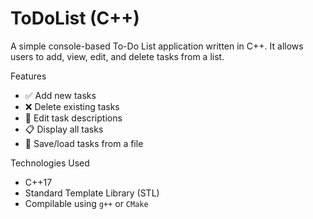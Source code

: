 # ToDoList (C++)

A simple console-based To-Do List application written in C++. It allows users to add, view, edit, and delete tasks from a list.

Features

- ✅ Add new tasks
- ❌ Delete existing tasks
- 📝 Edit task descriptions
- 📋 Display all tasks
- 💾 Save/load tasks from a file

Technologies Used

- C++17
- Standard Template Library (STL)
- Compilable using `g++` or `CMake`


